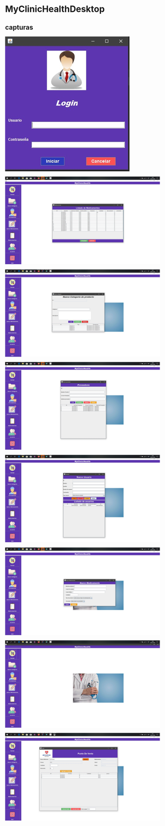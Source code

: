 # MyClinicHealthDesktop
## capturas

![](https://github.com/julioolivares90/MyClinicHealthDesktop/blob/master/imagenes/img1.jpg)


![](https://github.com/julioolivares90/MyClinicHealthDesktop/blob/master/imagenes/img2.jpg)

![](https://github.com/julioolivares90/MyClinicHealthDesktop/blob/master/imagenes/img3.jpg)

![](https://github.com/julioolivares90/MyClinicHealthDesktop/blob/master/imagenes/img4.jpg)

![](https://github.com/julioolivares90/MyClinicHealthDesktop/blob/master/imagenes/img5.jpg)

![](https://github.com/julioolivares90/MyClinicHealthDesktop/blob/master/imagenes/img6.jpg)


![](https://github.com/julioolivares90/MyClinicHealthDesktop/blob/master/imagenes/img7.jpg)

![](https://github.com/julioolivares90/MyClinicHealthDesktop/blob/master/imagenes/img8.jpg)
